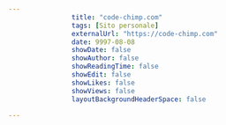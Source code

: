 ---
                title: "code-chimp.com"
                tags: [Sito personale]
                externalUrl: "https://code-chimp.com"
                date: 9997-08-08
                showDate: false
                showAuthor: false
                showReadingTime: false
                showEdit: false
                showLikes: false
                showViews: false
                layoutBackgroundHeaderSpace: false
                ---

